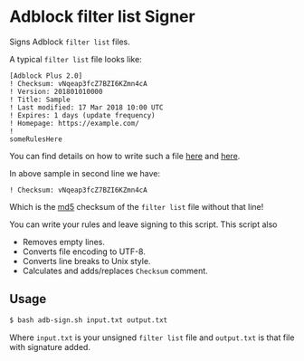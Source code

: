 # Adblock filter list Signer #

Signs Adblock `filter list` files.

A typical `filter list` file looks like:

```
[Adblock Plus 2.0]
! Checksum: vNqeap3fcZ7BZI6KZmn4cA
! Version: 201801010000
! Title: Sample
! Last modified: 17 Mar 2018 10:00 UTC
! Expires: 1 days (update frequency)
! Homepage: https://example.com/
!
someRulesHere
```

You can find details on how to write such a file [here](https://adblockplus.org/filters) and [here](https://adblockplus.org/filter-cheatsheet).

In above sample in second line we have:

`! Checksum: vNqeap3fcZ7BZI6KZmn4cA`

Which is the [md5](https://en.wikipedia.org/wiki/MD5) checksum of the `filter list` file without that line!

You can write your rules and leave signing to this script. This script also

* Removes empty lines.
* Converts file encoding to UTF-8.
* Converts line breaks to Unix style.
* Calculates and adds/replaces `Checksum` comment.

## Usage ##

```bash
$ bash adb-sign.sh input.txt output.txt
```

Where `input.txt` is your unsigned `filter list` file and `output.txt` is that file with signature added.